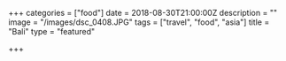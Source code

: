 +++
categories = ["food"]
date = 2018-08-30T21:00:00Z
description = ""
image = "/images/dsc_0408.JPG"
tags = ["travel", "food", "asia"]
title = "Bali"
type = "featured"

+++
